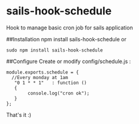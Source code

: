 # sails-hook-schedule
Hook to manage basic cron job for sails application

##Installation
    npm install sails-hook-schedule
or

    sudo npm install sails-hook-schedule  

##Configure
Create or modify config/schedule.js : 

    module.exports.schedule = {
      //Every monday at 1am
       "0 1 * * 1"   : function ()
       {
            console.log("cron ok");
       }
    };
    
That's it :) 